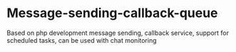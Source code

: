 # Message-sending-callback-queue
Based on php development message sending, callback service, support for scheduled tasks, can be used with chat monitoring
